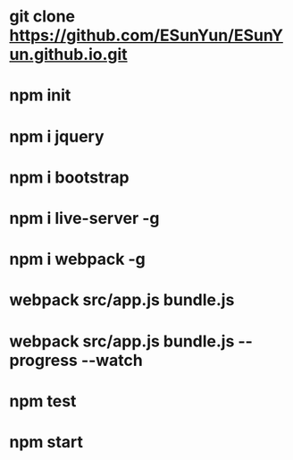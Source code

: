 # git clone https://github.com/ESunYun/ESunYun.github.io.git

# npm init
# npm i jquery
# npm i bootstrap
# npm i live-server -g
# npm i webpack -g

# webpack src/app.js bundle.js
# webpack src/app.js bundle.js --progress --watch

# npm test
# npm start
